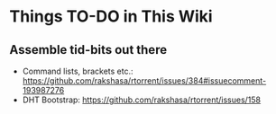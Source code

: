 # Things TO-DO in This Wiki

## Assemble tid-bits out there

 * Command lists, brackets etc.: https://github.com/rakshasa/rtorrent/issues/384#issuecomment-193987276
 * DHT Bootstrap: https://github.com/rakshasa/rtorrent/issues/158